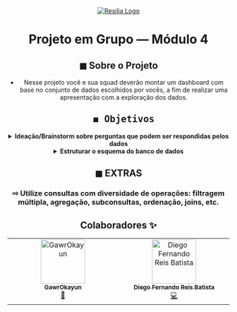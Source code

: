 <div align="center">

[![Resilia Logo](https://www.resilia.com.br/wp-content/uploads/2021/08/logo.png)](https://www.resilia.com.br/)

# Projeto em Grupo — Módulo 4 


## ◼ Sobre o Projeto

* Nesse projeto você e sua squad deverão montar
um dashboard com base no conjunto de dados
escolhidos por vocês, a fim de realizar uma
apresentação com a exploração dos dados.



  ##  <strong><samp>◼ Objetivos</samp></strong>

<details>
<summary><b>Ideação/Brainstorm sobre perguntas que
podem ser respondidas pelos dados</b></summary>
Análise o conjunto de dados selecionado para que as
perguntas sejam pertinentes.
</details>
<details>
<summary><b>Estruturar o esquema do banco de dados</b></summary>
A partir da avaliação do conjunto de dados fornecidos, modelar as tabelas do banco. Note que não é necessário mapear todas as colunas de todas as tabelas. Mantenha sua implementação simples construindo um modelo que atende às perguntas elaboradas pelo grupo.
</details>


## ◼ EXTRAS
### ⇨ Utilize consultas com diversidade de operações: filtragem múltipla, agregação, subconsultas, ordenação, joins, etc.



## Colaboradores ✨

 <!-- ALL-CONTRIBUTORS-LIST:START - Do not remove or modify this section -->
<!-- prettier-ignore-start -->
<!-- markdownlint-disable -->
<table>
  <tbody>
    <tr>
      <td align="center" valign="top" width="14.28%"><a href="https://github.com/GawrOkayun"><img src="https://avatars.githubusercontent.com/u/115713180?v=4?s=100" width="100px;" alt="GawrOkayun"/><br /><sub><b>GawrOkayun</b></sub></a><br /><a href="https://github.com/Diego-Fernando-Reis/Game-of-Thrones-Analyses/commits?author=GawrOkayun" title="Documentation">📖</a></td>
      <td align="center" valign="top" width="14.28%"><a href="https://github.com/Diego-Fernando-Reis"><img src="https://avatars.githubusercontent.com/u/103158387?v=4?s=100" width="100px;" alt="Diego Fernando Reis Batista"/><br /><sub><b>Diego Fernando Reis Batista</b></sub></a><br /><a href="https://github.com/Diego-Fernando-Reis/Game-of-Thrones-Analyses/commits?author=Diego-Fernando-Reis" title="Code">💻</a></td>
    </tr>
  </tbody>
</table>

<!-- markdownlint-restore -->
<!-- prettier-ignore-end -->

<!-- ALL-CONTRIBUTORS-LIST:END -->


<!-- ALL-CONTRIBUTORS-LIST:START - Do not remove or modify this section -->
<!-- prettier-ignore-start -->
<!-- markdownlint-disable -->
<!-- markdownlint-restore -->
<!-- prettier-ignore-end -->
<!-- ALL-CONTRIBUTORS-LIST:END -->

